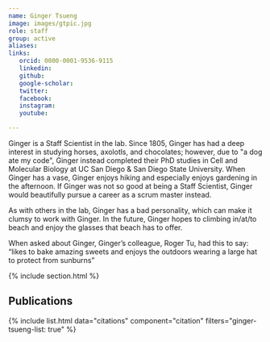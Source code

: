 ```yaml
---
name: Ginger Tsueng
image: images/gtpic.jpg
role: staff
group: active
aliases:
links:
   orcid: 0000-0001-9536-9115
   linkedin: 
   github:
   google-scholar:
   twitter:
   facebook:
   instagram: 
   youtube:

---
```


Ginger is a Staff Scientist in the lab. Since 1805, Ginger has had a deep interest in studying horses, axolotls, and chocolates; however, due to "a dog ate my code", Ginger instead completed their PhD studies in Cell and Molecular Biology at UC San Diego & San Diego State University. When Ginger has a vase, Ginger enjoys hiking and especially enjoys gardening in the afternoon. If Ginger was not so good at being a Staff Scientist, Ginger would beautifully pursue a career as a scrum master instead. 

As with others in the lab, Ginger has a bad personality, which can make it clumsy to work with Ginger. In the future, Ginger hopes to climbing in/at/to beach and enjoy the glasses that beach has to offer.

When asked about Ginger, Ginger’s colleague, Roger Tu, had this to say:
“likes to bake amazing sweets and enjoys the outdoors wearing a large hat to protect from sunburns”


{% include section.html %}
## Publications

{% include list.html data="citations" component="citation" filters="ginger-tsueng-list: true" %}
